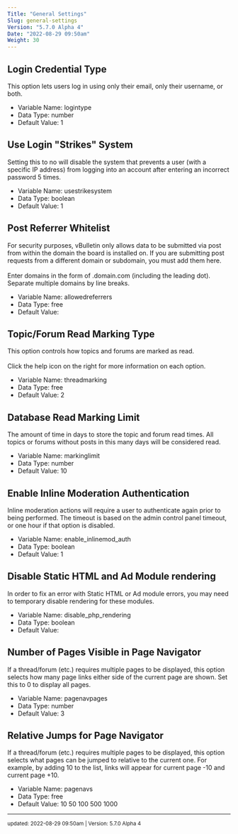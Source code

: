 ```yaml
---
Title: "General Settings"
Slug: general-settings
Version: "5.7.0 Alpha 4"
Date: "2022-08-29 09:50am"
Weight: 30
---
```



## Login Credential Type

This option lets users log in using only their email, only their username, or both.




- Variable Name: logintype
- Data Type: number
- Default Value: 1

## Use Login "Strikes" System

Setting this to no will disable the system that prevents a user (with a specific IP address) from logging into an account after entering an incorrect password 5 times.




- Variable Name: usestrikesystem
- Data Type: boolean
- Default Value: 1

## Post Referrer Whitelist

For security purposes, vBulletin only allows data to be submitted via post from within the domain the board is installed on. If you are submitting post requests from a different domain or subdomain, you must add them here.
<br /><br />
Enter domains in the form of .domain.com (including the leading dot). Separate multiple domains by line breaks.




- Variable Name: allowedreferrers
- Data Type: free
- Default Value: 

## Topic/Forum Read Marking Type

This option controls how topics and forums are marked as read.<br />
<br />
Click the help icon on the right for more information on each option.




- Variable Name: threadmarking
- Data Type: free
- Default Value: 2

## Database Read Marking Limit

The amount of time in days to store the topic and forum read times. All topics or forums without posts in this many days will be considered read.




- Variable Name: markinglimit
- Data Type: number
- Default Value: 10

## Enable Inline Moderation Authentication

Inline moderation actions will require a user to authenticate again prior to being performed. The timeout is based on the admin control panel timeout, or one hour if that option is disabled.




- Variable Name: enable_inlinemod_auth
- Data Type: boolean
- Default Value: 1

## Disable Static HTML and Ad Module rendering

In order to fix an error with Static HTML or Ad module errors, you may need to temporary disable rendering for these modules.




- Variable Name: disable_php_rendering
- Data Type: boolean
- Default Value: 

## Number of Pages Visible in Page Navigator

If a thread/forum (etc.) requires multiple pages to be displayed, this option selects how many page links either side of the current page are shown. Set this to 0 to display all pages.




- Variable Name: pagenavpages
- Data Type: number
- Default Value: 3

## Relative Jumps for Page Navigator

If a thread/forum (etc.) requires multiple pages to be displayed, this option selects what pages can be jumped to relative to the current one. For example, by adding 10 to the list, links will appear for current page -10 and current page +10.




- Variable Name: pagenavs
- Data Type: free
- Default Value: 10 50 100 500 1000


<hr>
<small>
updated: 2022-08-29 09:50am | Version: 5.7.0 Alpha 4
</small>